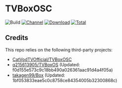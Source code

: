 # TVBoxOSC

![Build](https://shields.io/github/actions/workflow/status/cnvca/TVBoxOSC/test.yml?branch=master&logo=github&label=Build)
[![Channel](https://img.shields.io/badge/Follow-Telegram-blue.svg?logo=telegram)](https://t.me/TVBoxOSC)
[![Download](https://img.shields.io/github/v/release/cnvca/TVBoxOSC?color=orange&logoColor=orange&label=Download&logo=DocuSign)](https://github.com/cnvca/TVBoxOSC/releases/latest) 
[![Total](https://shields.io/github/downloads/cnvca/TVBoxOSC/total?logo=Bookmeter&label=Counts&logoColor=yellow&color=yellow)](https://github.com/cnvca/TVBoxOSC/releases)

## Credits
This repo relies on the following third-party projects:
- [CatVodTVOfficial/TVBoxOSC](https://github.com/CatVodTVOfficial/TVBoxOSC)
- [q215613905/TVBoxOS](https://github.com/q215613905/TVBoxOS) (Updated: f0d155e573c9c18bb490a026361aac91d4a4f05a)
- [takagen99/Box](https://github.com/takagen99/Box) (Updated: 1bf053833eae5c0c8758ce84354005b32300868c)
